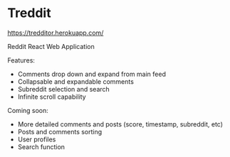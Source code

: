 # Treddit
https://tredditor.herokuapp.com/

Reddit React Web Application


Features: 
  - Comments drop down and expand from main feed
  - Collapsable and expandable comments
  - Subreddit selection and search
  - Infinite scroll capability

Coming soon: 
  - More detailed comments and posts (score, timestamp, subreddit, etc)
  - Posts and comments sorting
  - User profiles
  - Search function
